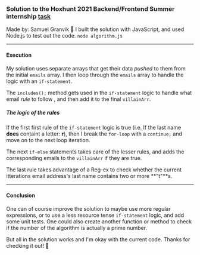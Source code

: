 ### Solution to the Hoxhunt 2021 Backend/Frontend Summer internship [task](https://hunters.hoxhunt.com/#/challenge)
Made by: Samuel Granvik 👋
I built the solution with JavaScript, and used Node.js to test out the code. `node algorithm.js`

------------
#### Execution

My solution uses separate arrays that get their data *pushed* to them from the initial `emails` array. I then loop through the `emails` array to handle the logic with an `if-statement`.

The `includes();` method gets used in the `if-statement` logic to handle what email *rule* to follow , and then add it to the final `villainArr`.

##### The logic of the rules

If the first first rule of the `if-statement` logic is true (i.e. If the last name **does**  containt a letter: **r**), then I break the `for-loop` with a `continue;` and move on to the next loop iteration.

The next `if-else` statements takes care of the lesser rules, and adds the corresponding emails to the `villainArr` if they are true.

The last rule takes advantage of a Reg-ex to check whether the current itterations email address's last name contains two or more **"t"**s. 

------------
#### Conclusion

One can of course improve the solution to maybe use more regular expressions, or to use a less resource tense `if-statement` logic, and add some unit tests. 
One could also create another function or method to check if the number of the algorithm is actually a prime number. 

But all in the solution works and I'm okay with the current code. 
Thanks for checking it out! 🙏
